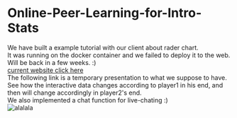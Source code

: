 # Online-Peer-Learning-for-Intro-Stats
We have built a example tutorial with our client about rader chart. 
<br>
It was running on the docker container and we failed to deploy it to the web.
<br>
Will be back in a few weeks. :) 
<br>
[current website click here](https://teami-staging.herokuapp.com/)
<br>
The following link is a temporary presentation to what we suppose to have.
<br>
See how the interactive data changes according to player1 in his end, and then will change accordingly in player2's end. 
<br>
We also implemented a chat function for live-chating :)
<br>
![alalala](https://user-images.githubusercontent.com/46547724/137661633-6477c35c-8c8d-46fa-91fe-e24078aa0e5b.gif)
